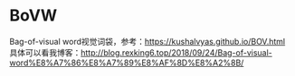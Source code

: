 # BoVW
Bag-of-visual word视觉词袋，参考：https://kushalvyas.github.io/BOV.html
具体可以看我博客：http://blog.rexking6.top/2018/09/24/Bag-of-visual-word%E8%A7%86%E8%A7%89%E8%AF%8D%E8%A2%8B/